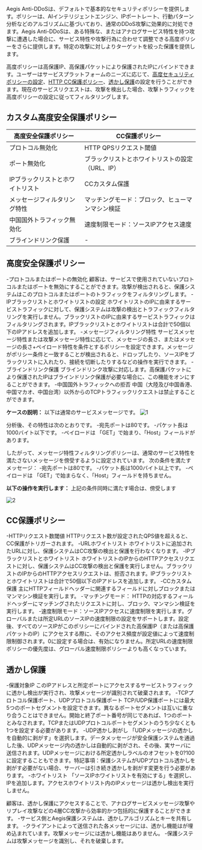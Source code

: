 

Aegis Anti-DDoSは、デフォルトで基本的なセキュリティポリシーを提供します。ポリシーは、AIインテリジェントエンジン、IPポートレート、行動パターン分析などのアルゴリズムに基づいており、通常のDDoS攻撃に効果的に対処できます。Aegis Anti-DDoSは、ある特殊な、またはアナログサービス特性を持つ攻撃に遭遇した場合に、サービス特性や攻撃行為に合わせて調整できる高度ポリシーをさらに提供します。特定の攻撃に対しよりターゲットを絞った保護を提供します。

高度ポリシーは高保護IP、高保護パケットにより保護されたIPにバインドできます。ユーザーはサービスプラットフォームのニーズに応じて、[高度セキュリティポリシーの設定](https://cloud.tencent.com/document/product/685/18807)、[HTTP CC保護ポリシー](https://cloud.tencent.com/document/product/685/18806)、[透かし保護](https://cloud.tencent.com/document/product/685/18804)の設定を行うことができます。現在のサービスリクエストは、攻撃を検出した場合、攻撃トラフィックを高度ポリシーの設定に従ってフィルタリングします。

## カスタム高度安全保護ポリシー
|高度安全保護ポリシー|CC保護ポリシー|
|--|--|
|プロトコル無効化|HTTP QPSリクエスト閾値|
|ポート無効化|ブラックリストとホワイトリストの設定（URL、IP）|
|IPブラックリストとホワイトリスト|CCカスタム保護|
|メッセージフィルタリング特性|マッチングモード：ブロック、ヒューマンマシン検証|
|中国国外トラフィック無効化|速度制限モード：ソースIPアクセス速度|
|ブラインドリンク保護|-|

## 高度安全保護ポリシー

-プロトコルまたはポートの無効化
顧客は、サービスで使用されていないプロトコルまたはポートを無効にすることができます。攻撃が検出されると、保護システムはこのプロトコルまたはポートのトラフィックをフィルタリングします。
-IPブラックリストとホワイトリストの設定
ホワイトリストのIPに由来するサービストラフィックに対して、保護システムは攻撃の検出とトラフィックフィルタリングを実行しません。ブラックリストのIPに由来するサービストラフィックはフィルタリングされます。IPブラックリストとホワイトリストは合計で50個以下のIPアドレスを追加します。
-メッセージフィルタリング特性
サービスメッセージ特性または攻撃メッセージ特性に応じて、メッセージの長さ、またはメッセージの長さ+ペイロード特性を条件とするポリシーを設定できます。メッセージがポリシー条件と一致することが検出されると、ドロップしたり、ソースIPをブラックリストに入れたり、接続を切断したりするなどの操作を実行できます。
-ブラインドリンク保護
ブラインドリンク攻撃に対応します。高保護パケットにより保護されたIPはブラインドリンク保護が必要な場合に、この機能をオンにすることができます。
-中国国外トラフィックへの拒否
中国（大陸及び中国香港、中国マカオ、中国台湾）以外からのTCPトラフィックリクエストは禁止することができます。

**ケースの説明：**
以下は通常のサービスメッセージです。
![1](https://main.qcloudimg.com/raw/c52a92b15c4c99d0a581462b40ca536b.png)

分析後、その特性は次のとおりです。
-宛先ポートは80です。
-パケット長は1000バイト以下です。
-ペイロードは 「GET」で始まり、「Host」フィールドがあります。

したがって、メッセージ特性フィルタリングポリシーは、通常のサービス特性を満たさないメッセージを傍受するように設定されています。
次の条件を満たすメッセージ：
-宛先ポートは80です。
-パケット長は1000バイト以上です。
-ペイロードは 「GET」で始まらなく、「Host」フィールドを持ちません。

**以下の操作を実行します：**
上記の条件同時に満たす場合は、傍受します

![2](https://main.qcloudimg.com/raw/f587fcab9dee53441e6d6f84c856af05.png)

## CC保護ポリシー

-HTTPリクエスト数閾値
HTTPリクエスト数が設定されたQPS値を超えると、CC保護がトリガーされます。
-URLホワイトリスト
ホワイトリストに追加されたURLに対し、保護システムはCC攻撃の検出と保護を行わなくなります。
-IPブラックリストとホワイトリスト
ホワイトリストのIPからのHTTPアクセスリクエストに対し、保護システムはCC攻撃の検出と保護を実行しません。ブラックリストのIPからのHTTPアクセスリクエストは、拒否されます。IPブラックリストとホワイトリストは合計で50個以下のIPアドレスを追加します。
-CCカスタム保護
主にHTTPフィールドヘッダーに関連するフィールドに対しブロックまたはマンマシン検証を実行します。
 -マッチングモード： HTTPの対応するフィールドヘッダーにマッチングされたリクエストに対し、ブロック、マンマシン検証を実行します。
 -速度制限モード：ソースIPアクセスに速度制限を実行します。グローバルまたは所定URLのソースIPの速度制限の設定をサポートします。設定後、すべてのソースIPがこのポリシーにバインドされた高保護IP（または高保護パケットのIP）にアクセスする際に、そのアクセス頻度が設定値によって速度制限制御されます。0に設定する場合は、有効になりません。所定URLの速度制限ポリシーの優先度は、グローバル速度制限ポリシーよりも高くなっています。


## 透かし保護
-保護対象IP
このIPアドレスと所定ポートにアクセスするサービストラフィックに透かし検出が実行され、攻撃メッセージが識別されて破棄されます。
-TCPプロトコル保護ポート、UDPプロトコル保護ポート
TCP/UDP保護ポートには最大5つのポートセグメントを設定できます。異なるポートセグメントは互いに重なり合うことはできません。開始と終了ポート番号が同じであれば、1つのポートとみなされます。TCPまたはUDPプロトコルポートセグメントのうち少なくとも1つを設定する必要があります。
-UDP透かし剥がし
「UDPメッセージの透かしを自動的に剥がす」を選択します。データメッセージが安全保護システムを通過した後、UDPメッセージ内の透かしは自動的に剥がされ、その後、実サーバに送信されます。UDPメッセージにおける所定透かしラベルのオフセットを0?100に設定することもできます。特記事項：保護システムがUDPプロトコル透かしを剥がす必要がない場合、サーバーは引き続き透かしを剥がす変更を行う必要があります。
-ホワイトリスト
「ソースIPホワイトリストを有効にする」を選択し、IPを追加します。アクセスホワイトリスト内のIPメッセージは透かし検出を実行しません。

顧客は、透かし保護にアクセスすることで、アナログサービスメッセージ攻撃やリプレイ攻撃などの4層CC攻撃から効率的かつ包括的に保護することができます。
-サービス側とAegis保護システムは、透かしアルゴリズムとキーを共有します。
-クライアントによって送信された各メッセージには、透かし機能はが埋め込まれています。攻撃メッセージには透かし機能はありません。
-保護システムは攻撃メッセージを識別し、それを破棄します。


